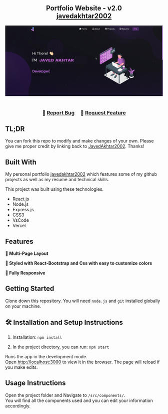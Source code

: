 <h2 align="center">
  Portfolio Website - v2.0<br/>
  <a href="https://javedakhtar-portfolio.netlify.app/" target="_blank">javedakhtar2002</a>
</h2>
<div align="center">
  <img alt="Demo" src="./Images/home page.png" />
</div>

<br/>

<h3 align="center">
    🔹
    <a href="https://github.com/JavedAkhtar2002/Portfolio/issues">Report Bug</a> &nbsp; &nbsp;
    🔹
    <a href="https://github.com/JavedAkhtar2002/Portfolio/issues">Request Feature</a>
</h3>

## TL;DR

You can fork this repo to modify and make changes of your own. Please give me proper credit by linking back to [JavedAkhtar2002](https://github.com/JavedAkhtar2002/Portfolio). Thanks!

## Built With

My personal portfolio <a href="https://javedakhtar-portfolio.netlify.app/" target="_blank">javedakhtar2002</a> which features some of my github projects as well as my resume and technical skills.<br/>

This project was built using these technologies.

- React.js
- Node.js
- Express.js
- CSS3
- VsCode
- Vercel

## Features

**📖 Multi-Page Layout**

**🎨 Styled with React-Bootstrap and Css with easy to customize colors**

**📱 Fully Responsive**

## Getting Started

Clone down this repository. You will need `node.js` and `git` installed globally on your machine.

## 🛠 Installation and Setup Instructions

1. Installation: `npm install`

2. In the project directory, you can run: `npm start`

Runs the app in the development mode.\
Open [http://localhost:3000](http://localhost:3000) to view it in the browser.
The page will reload if you make edits.

## Usage Instructions

Open the project folder and Navigate to `/src/components/`. <br/>
You will find all the components used and you can edit your information accordingly.


